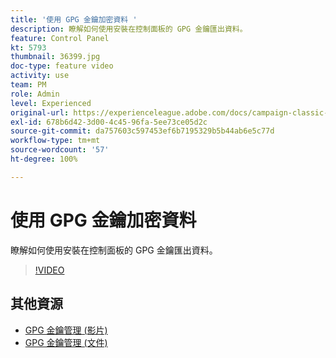 ```yaml
---
title: '使用 GPG 金鑰加密資料 '
description: 瞭解如何使用安裝在控制面板的 GPG 金鑰匯出資料。
feature: Control Panel
kt: 5793
thumbnail: 36399.jpg
doc-type: feature video
activity: use
team: PM
role: Admin
level: Experienced
original-url: https://experienceleague.adobe.com/docs/campaign-classic-learn/tutorials/administrating/control-panel-acc/gpg-key-management/using-a-gpg-key-to-encrypt-data.html
exl-id: 678b6d42-3d00-4c45-96fa-5ee73ce05d2c
source-git-commit: da757603c597453ef6b7195329b5b44ab6e5c77d
workflow-type: tm+mt
source-wordcount: '57'
ht-degree: 100%

---
```


# 使用 GPG 金鑰加密資料

瞭解如何使用安裝在控制面板的 GPG 金鑰匯出資料。

>[!VIDEO](https://video.tv.adobe.com/v/36399?quality=12)

## 其他資源

* [GPG 金鑰管理 (影片)](./gpg-key-management-overview.md)
* [GPG 金鑰管理 (文件)](https://experienceleague.adobe.com/docs/control-panel/using/instances-settings/gpg-keys-management.html?lang=zh-Hant)
